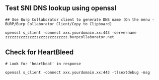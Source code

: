 Test SNI DNS lookup using openssl
------------------------
```
## Use Burp Collaborator client to generate DNS name (On the menu - BURP/Burp Collaborator Client/Copy to Clipboard)

openssl s_client -connect xxx.yourdomain.xx:443 -servername zzzzzzzzzzzzzzzzzzzzzzzzzzzz.burpcollaborator.net
```


Check for HeartBleed
------------------------
```
# Look for 'heartbeat' in response

openssl s_client -connect xxx.yourdomain.xx:443 -tlsextdebug -msg
```
